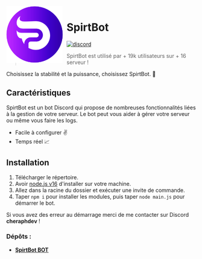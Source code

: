 <img width="150" height="150" style="float: left; margin: 0 10px 0 0;" alt="SpirtBot" src="./_assets/spirtbot.png">  

# SpirtBot
[![discord](https://img.shields.io/discord/1028387882899099678?style=for-the-badge&color=7289DA&label=Discord)](https://discord.gg/qmDt4r7KeE)

> SpirtBot est utilisé par + 19k utilisateurs sur + 16 serveur !

Choisissez la stabilité et la puissance, choisissez SpirtBot. 🚀

## Caractéristiques

SpirtBot est un bot Discord qui propose de nombreuses fonctionnalités liées à la gestion de votre serveur. Le bot peut vous aider à gérer votre serveur ou même vous faire les logs.

* Facile à configurer ✌️
* Temps réel 📈

## Installation

1. Télécharger le répertoire.
2. Avoir [node.js v16](https://nodejs.org/en/blog/release/v16.16.0) d'installer sur votre machine.
3. Allez dans la racine du dossier et exécuter une invite de commande.
4. Taper `npm i` pour installer les modules, puis taper `node main.js` pour démarrer le bot.

Si vous avez des erreur au démarrage merci de me contacter sur Discord **cheraphdev** !

### Dépôts :

* **[SpirtBot BOT](https://github.com/cheraphdev/spirtbot)**
